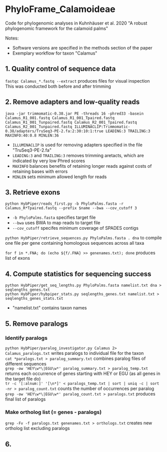 # PhyloFrame_Calamoideae
Code for phylogenomic analyses in Kuhnhäuser et al. 2020 "A robust phylogenomic framework for the calamoid palms"

Notes:
- Software versions are specified in the methods section of the paper
- Exemplary workflow for taxon "Calamus"

## 1. Quality control of sequence data
```fastqc Calamus_*.fastq --extract``` produces files for visual inspection\
This was conducted both before and after trimming

## 2. Remove adapters and low-quality reads
```java -jar trimmomatic-0.38.jar PE -threads 16 -phred33 -basein Calamus_R1_001.fastq Calamus_R1_001_Tpaired.fastq Calamus_R1_001_Tunpaired.fastq Calamus_R2_001_Tpaired.fastq Calamus_R2_001_Tunpaired.fastq ILLUMINACLIP:Trimmomatic-0.38/adapters/TruSeq3-PE-2.fa:2:30:10:1:true LEADING:3 TRAILING:3 MAXINFO:40:0.8 MINLEN:36```
- ```ILLUMINACLIP``` is used for removing adapters specified in the file "TruSeq3-PE-2.fa"
- ```LEADING:3``` and ```TRAILING:3``` removes trimming aretacts, which are indicated by very low Phred scores
- ```MAXINFO``` balances benefits of retaining longer reads against costs of retaining bases with errors
- ```MINLEN``` sets minimum allowed length for reads

## 3. Retrieve exons
```python HybPiper/reads_first.py -b PhyloPalms.fasta -r Calamus_R*Tpaired.fastq --prefix $name --bwa --cov_cutoff 3```
- ```-b PhyloPalms.fasta``` specifies target file
- ```--bwa``` uses BWA to map reads to target file
- ```--cov_cutoff``` specifes minimum coverage of SPADES contigs

```python HybPiper/retrieve_sequences.py PhyloPalms.fasta . dna``` to compile one file per gene containing homologous sequences across all taxa

```for f in *.FNA; do (echo ${f/.FNA} >> genenames.txt); done``` produces list of exons

## 4. Compute statistics for sequencing success
```python HybPiper/get_seq_lengths.py PhyloPalms.fasta namelist.txt dna > seqlengths_genes.txt```\
```python HybPiper/hybpiper_stats.py seqlengths_genes.txt namelist.txt > seqlengths_genes_stats.txt```
- "namelist.txt" contains taxon names

## 5. Remove paralogs

### Identify paralogs
```python HybPiper/paralog_investigator.py Calamus 2> Calamus_paralogs.txt``` writes paralogs to individual file for the taxon\
```cat *paralogs.txt > paralog_summary.txt``` combines paralog files of different sequences\
```grep -ow 'HEY\w*\|EGU\w*' paralog_summary.txt > paralog_temp.txt``` returns each occurrence of genes starting with HEY or EGU (as all genes in the target file do)\
```tr -c '[:alnum:]' '[\n*]' < paralogs_temp.txt | sort | uniq -c | sort -nr > paralog_count.txt``` counts the number of occurrences per paralog\
```grep -ow 'HEY\w*\|EGU\w*' paralog_count.txt > paralogs.txt``` produces final list of paralogs

### Make ortholog list (= genes - paralogs)
```grep -Fv -f paralogs.txt genenames.txt > orthologs.txt``` creates new ortholog list excluding paralogs

## 6.


